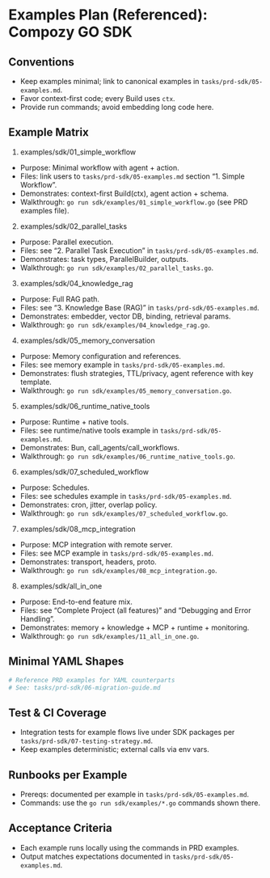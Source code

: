 # Examples Plan (Referenced): Compozy GO SDK

## Conventions

- Keep examples minimal; link to canonical examples in `tasks/prd-sdk/05-examples.md`.
- Favor context-first code; every Build uses `ctx`.
- Provide run commands; avoid embedding long code here.

## Example Matrix

1. examples/sdk/01_simple_workflow
- Purpose: Minimal workflow with agent + action.
- Files: link users to `tasks/prd-sdk/05-examples.md` section “1. Simple Workflow”.
- Demonstrates: context-first Build(ctx), agent action + schema.
- Walkthrough: `go run sdk/examples/01_simple_workflow.go` (see PRD examples file).

2. examples/sdk/02_parallel_tasks
- Purpose: Parallel execution.
- Files: see “2. Parallel Task Execution” in `tasks/prd-sdk/05-examples.md`.
- Demonstrates: task types, ParallelBuilder, outputs.
- Walkthrough: `go run sdk/examples/02_parallel_tasks.go`.

3. examples/sdk/04_knowledge_rag
- Purpose: Full RAG path.
- Files: see “3. Knowledge Base (RAG)” in `tasks/prd-sdk/05-examples.md`.
- Demonstrates: embedder, vector DB, binding, retrieval params.
- Walkthrough: `go run sdk/examples/04_knowledge_rag.go`.

4. examples/sdk/05_memory_conversation
- Purpose: Memory configuration and references.
- Files: see memory example in `tasks/prd-sdk/05-examples.md`.
- Demonstrates: flush strategies, TTL/privacy, agent reference with key template.
- Walkthrough: `go run sdk/examples/05_memory_conversation.go`.

5. examples/sdk/06_runtime_native_tools
- Purpose: Runtime + native tools.
- Files: see runtime/native tools example in `tasks/prd-sdk/05-examples.md`.
- Demonstrates: Bun, call_agents/call_workflows.
- Walkthrough: `go run sdk/examples/06_runtime_native_tools.go`.

6. examples/sdk/07_scheduled_workflow
- Purpose: Schedules.
- Files: see schedules example in `tasks/prd-sdk/05-examples.md`.
- Demonstrates: cron, jitter, overlap policy.
- Walkthrough: `go run sdk/examples/07_scheduled_workflow.go`.

7. examples/sdk/08_mcp_integration
- Purpose: MCP integration with remote server.
- Files: see MCP example in `tasks/prd-sdk/05-examples.md`.
- Demonstrates: transport, headers, proto.
- Walkthrough: `go run sdk/examples/08_mcp_integration.go`.

8. examples/sdk/all_in_one
- Purpose: End-to-end feature mix.
- Files: see “Complete Project (all features)” and “Debugging and Error Handling”.
- Demonstrates: memory + knowledge + MCP + runtime + monitoring.
- Walkthrough: `go run sdk/examples/11_all_in_one.go`.

## Minimal YAML Shapes

```yaml
# Reference PRD examples for YAML counterparts
# See: tasks/prd-sdk/06-migration-guide.md
```

## Test & CI Coverage

- Integration tests for example flows live under SDK packages per `tasks/prd-sdk/07-testing-strategy.md`.
- Keep examples deterministic; external calls via env vars.

## Runbooks per Example

- Prereqs: documented per example in `tasks/prd-sdk/05-examples.md`.
- Commands: use the `go run sdk/examples/*.go` commands shown there.

## Acceptance Criteria

- Each example runs locally using the commands in PRD examples.
- Output matches expectations documented in `tasks/prd-sdk/05-examples.md`.
